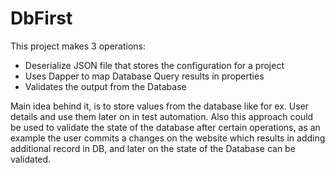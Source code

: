 # DbFirst

This project makes 3 operations:
- Deserialize JSON file that stores the configuration for a project
- Uses Dapper to map Database Query results in properties
- Validates the output from the Database

Main idea behind it, is to store values from the database like for ex. User details and use them later on in test automation.
Also this approach could be used to validate the state of the database after certain operations, as an example
the user commits a changes on the website which results in adding additional record in DB, and later on the state of the Database can be validated.
